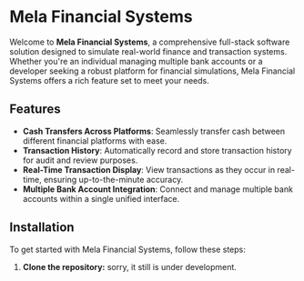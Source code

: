 # Mela Financial Systems

Welcome to **Mela Financial Systems**, a comprehensive full-stack software solution designed to simulate real-world finance and transaction systems. Whether you're an individual managing multiple bank accounts or a developer seeking a robust platform for financial simulations, Mela Financial Systems offers a rich feature set to meet your needs.

## Features

- **Cash Transfers Across Platforms**: Seamlessly transfer cash between different financial platforms with ease.
- **Transaction History**: Automatically record and store transaction history for audit and review purposes.
- **Real-Time Transaction Display**: View transactions as they occur in real-time, ensuring up-to-the-minute accuracy.
- **Multiple Bank Account Integration**: Connect and manage multiple bank accounts within a single unified interface.

## Installation

To get started with Mela Financial Systems, follow these steps:

1. **Clone the repository:**
   sorry, it still is under development.
